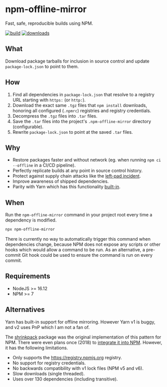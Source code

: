 # npm-offline-mirror

Fast, safe, reproducible builds using NPM.

[![build](https://github.com/Shakeskeyboarde/npm-offline-mirror/actions/workflows/build.yml/badge.svg)](https://github.com/Shakeskeyboarde/npm-offline-mirror/actions/workflows/build.yml)
[![downloads](https://badgen.net/npm/v/npm-offline-mirror?icon=npm&label=version)](https://www.npmjs.com/package/npm-offline-mirror)

## What

Download package tarballs for inclusion in source control and update `package-lock.json` to point to them.

## How

1. Find all dependencies in `package-lock.json` that resolve to a registry URL starting with `https:` (or `http:`).
2. Download the exact same `.tgz` files that `npm install` downloads, honoring all configured (`.npmrc`) registries and registry credentials.
3. Decompress the `.tgz` files into `.tar` files.
4. Save the `.tar` files into the project's `.npm-offline-mirror` directory (configurable).
5. Rewrite `package-lock.json` to point at the saved `.tar` files.

## Why

- Restore packages faster and without network (eg. when running `npm ci --offline` in a CI/CD pipeline).
- Perfectly replicate builds at any point in source control history.
- Protect against supply chain attacks like the [left-pad incident](https://blog.npmjs.org/post/141577284765/kik-left-pad-and-npm).
- Improve awareness of shipped dependencies.
- Parity with Yarn which has this functionality [built-in](https://classic.yarnpkg.com/blog/2016/11/24/offline-mirror/).

## When

Run the `npm-offline-mirror` command in your project root every time a dependency is modified.

```sh
npx npm-offline-mirror
```

There is currently no way to automatically trigger this command when dependencies change, because NPM does not expose any scripts or other hooks which would allow a command to be run. As an alternative, a pre-commit Git hook could be used to ensure the command is run on every commit.

## Requirements

- NodeJS >= 16.12
- NPM >= 7

## Alternatives

Yarn has built-in support for offline mirroring. However Yarn v1 is buggy, and v2 uses PnP which I am not a fan of.

The [shrinkpack](https://www.npmjs.com/package/shrinkpack) package was the original implementation of this pattern for NPM. There were even plans once (2018) to [integrate it into NPM](https://blog.npmjs.org/post/173239798780/beyond-npm6-the-future-of-the-npm-cli.html). However, it has the following limitations.

- Only supports the https://registry.npmjs.org registry.
- No support for registry credentials.
- No backwards compatibility with v1 lock files (NPM v5 and v6).
- Slow downloads (single threaded).
- Uses over 130 dependencies (including transitive).
